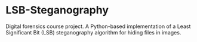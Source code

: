 # LSB-Steganography
Digital forensics course project. A Python-based implementation of a Least Significant Bit (LSB) steganography algorithm for hiding files in images.
